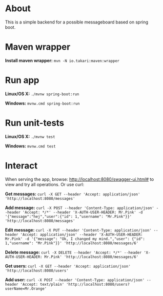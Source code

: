 # About
This is a simple backend for a possible messageboard based on spring boot.

# Maven wrapper
**Install maven wrapper:** ```mvn -N io.takari:maven:wrapper```

# Run app
**Linux/OS X:** ```./mvnw spring-boot:run```

**Windows:** ```mvnw.cmd spring-boot:run```

# Run unit-tests
**Linux/OS X:** ```./mvnw test```

**Windows:** ```mvnw.cmd test```

# Interact
When serving the app, browse: [http://localhost:8080/swagger-ui.html#](http://localhost:8080/swagger-ui.html#) to view and try all operations. Or use curl:

**Get messages:**
```curl -X GET --header 'Accept: application/json' 'http://localhost:8080/messages'```

**Add message:**
```curl -X POST --header 'Content-Type: application/json' --header 'Accept: */*' --header 'X-AUTH-USER-HEADER: Mr.Pink' -d '{"message":"hej","user":{"id": 1,"username": "Mr.Pink"}}' 'http://localhost:8080/messages'```

**Edit message:**
```curl -X PUT --header 'Content-Type: application/json' --header 'Accept: application/json' --header 'X-AUTH-USER-HEADER: Mr.Pink' -d '{"message": "Ok, I changed my mind.","user": {"id": 1,"username": "Mr.Pink"}}' 'http://localhost:8080/messages/6'```

**Delete message:**
```curl -X DELETE --header 'Accept: */*' --header 'X-AUTH-USER-HEADER: Mr.Pink' 'http://localhost:8080/messages/6'```

**Get users:**
```curl -X GET --header 'Accept: application/json' 'http://localhost:8080/users'```

**Add user:**
```curl -X POST --header 'Content-Type: application/json' --header 'Accept: text/plain' 'http://localhost:8080/users?userName=Mr.Orange'```
